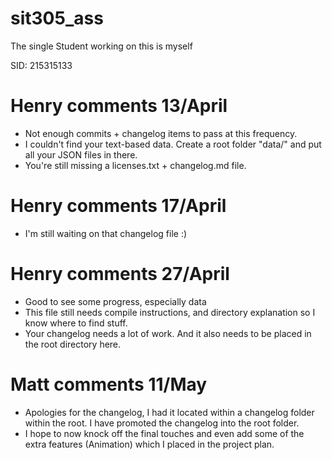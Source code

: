 # sit305_ass

The single Student working on this is myself

SID: 215315133

# Henry comments 13/April
- Not enough commits + changelog items to pass at this frequency.
- I couldn't find your text-based data. Create a root folder "data/" and put all your JSON files in there.
- You're still missing a licenses.txt + changelog.md file.

# Henry comments 17/April
- I'm still waiting on that changelog file :)

# Henry comments 27/April
- Good to see some progress, especially data
- This file still needs compile instructions, and directory explanation so I know where to find stuff.
- Your changelog needs a lot of work. And it also needs to be placed in the root directory here.

# Matt comments 11/May
- Apologies for the changelog, I had it located within a changelog folder within the root. I have promoted the changelog into the root folder.
- I hope to now knock off the final touches and even add some of the extra features (Animation) which I placed in the project plan.
